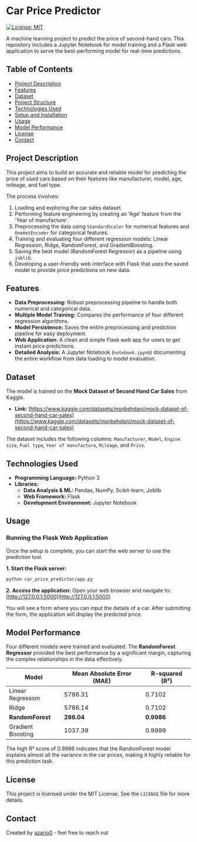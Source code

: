 # Car Price Predictor

[![License: MIT](https://img.shields.io/badge/License-MIT-yellow.svg)](https://opensource.org/licenses/MIT)

A machine learning project to predict the price of second-hand cars. This repository includes a Jupyter Notebook for model training and a Flask web application to serve the best-performing model for real-time predictions.

  <!-- Optional: Add a screenshot or GIF of your web app here -->

## Table of Contents
- [Project Description](#project-description)
- [Features](#features)
- [Dataset](#dataset)
- [Project Structure](#project-structure)
- [Technologies Used](#technologies-used)
- [Setup and Installation](#setup-and-installation)
- [Usage](#usage)
- [Model Performance](#model-performance)
- [License](#license)
- [Contact](#contact)

## Project Description
This project aims to build an accurate and reliable model for predicting the price of used cars based on their features like manufacturer, model, age, mileage, and fuel type.

The process involves:
1.  Loading and exploring the car sales dataset.
2.  Performing feature engineering by creating an 'Age' feature from the 'Year of manufacture'.
3.  Preprocessing the data using `StandardScaler` for numerical features and `OneHotEncoder` for categorical features.
4.  Training and evaluating four different regression models: Linear Regression, Ridge, RandomForest, and GradientBoosting.
5.  Saving the best model (RandomForest Regressor) as a pipeline using `joblib`.
6.  Developing a user-friendly web interface with Flask that uses the saved model to provide price predictions on new data.

## Features
- **Data Preprocessing:** Robust preprocessing pipeline to handle both numerical and categorical data.
- **Multiple Model Training:** Compares the performance of four different regression algorithms.
- **Model Persistence:** Saves the entire preprocessing and prediction pipeline for easy deployment.
- **Web Application:** A clean and simple Flask web app for users to get instant price predictions.
- **Detailed Analysis:** A Jupyter Notebook (`notebook.ipynb`) documenting the entire workflow from data loading to model evaluation.

## Dataset
The model is trained on the **Mock Dataset of Second Hand Car Sales** from Kaggle.
- **Link:** [https://www.kaggle.com/datasets/msnbehdani/mock-dataset-of-second-hand-car-sales](https://www.kaggle.com/datasets/msnbehdani/mock-dataset-of-second-hand-car-sales)

The dataset includes the following columns: `Manufacturer`, `Model`, `Engine size`, `Fuel type`, `Year of manufacture`, `Mileage`, and `Price`.


## Technologies Used
- **Programming Language:** Python 3
- **Libraries:**
  - **Data Analysis & ML:** Pandas, NumPy, Scikit-learn, Joblib
  - **Web Framework:** Flask
  - **Development Environment:** Jupyter Notebook

## Usage

### Running the Flask Web Application

Once the setup is complete, you can start the web server to use the prediction tool.

**1. Start the Flask server:**
```bash
python car_price_predictor/app.py
```

**2. Access the application:**
Open your web browser and navigate to:
[http://127.0.0.1:5000](http://127.0.0.1:5000)

You will see a form where you can input the details of a car. After submitting the form, the application will display the predicted price.

## Model Performance
Four different models were trained and evaluated. The **RandomForest Regressor** provided the best performance by a significant margin, capturing the complex relationships in the data effectively.

| Model                 | Mean Absolute Error (MAE) | R-squared (R²) |
| --------------------- | ------------------------- | -------------- |
| Linear Regression     | 5786.31                   | 0.7102         |
| Ridge                 | 5786.14                   | 0.7102         |
| **RandomForest**      | **286.04**                | **0.9986**     |
| Gradient Boosting     | 1037.39                   | 0.9899         |

The high R² score of 0.9986 indicates that the RandomForest model explains almost all the variance in the car prices, making it highly reliable for this prediction task.

## License
This project is licensed under the MIT License. See the `LICENSE` file for more details.

## Contact
Created by [azario0](https://github.com/azario0) - feel free to reach out